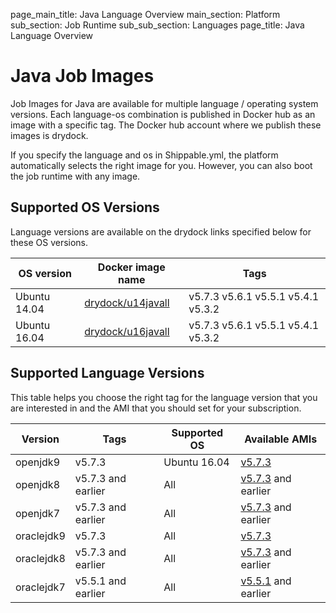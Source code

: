 page_main_title: Java Language Overview
main_section: Platform
sub_section: Job Runtime
sub_sub_section: Languages
page_title: Java Language Overview

# Java Job Images

Job Images for Java are available for multiple language / operating system versions. Each language-os combination
is published in Docker hub as an image with a specific tag. The Docker hub account where we publish these images is drydock.

If you specify the language and os in Shippable.yml, the platform automatically selects the right image for you. However,
you can also boot the job runtime with any image.

## Supported OS Versions
Language versions are available on the drydock links specified below for these OS versions.


|OS version| Docker image name | Tags |
|----------|------------|-----|
|Ubuntu 14.04|[drydock/u14javall](https://hub.docker.com/r/drydock/u14javall)|v5.7.3  v5.6.1  v5.5.1  v5.4.1  v5.3.2 |
|Ubuntu 16.04|[drydock/u16javall](https://hub.docker.com/r/drydock/u16javall)|v5.7.3  v5.6.1  v5.5.1  v5.4.1  v5.3.2 |

## Supported Language Versions
This table helps you choose the right tag for the language version that you are interested in and the
AMI that you should set for your subscription.

| Version  |  Tags    | Supported OS| Available AMIs|  
|----------|---------|-----------|---------------------|
|openjdk9  |   v5.7.3    | Ubuntu 16.04 | [v5.7.3](/platform/tutorial/runtime/ami-v573)   |
|openjdk8  |   v5.7.3 and earlier  |  All | [v5.7.3](/platform/tutorial/runtime/ami-v573) and earlier  |
|openjdk7  |   v5.7.3 and earlier  |  All | [v5.7.3](/platform/tutorial/runtime/ami-v573) and earlier  |
|oraclejdk9      |   v5.7.3    | All | [v5.7.3](/platform/tutorial/runtime/ami-v573)   |
|oraclejdk8      |   v5.7.3 and earlier  |  All | [v5.7.3](/platform/tutorial/runtime/ami-v573) and earlier  |
|oraclejdk7      |   v5.5.1 and earlier  |  All | [v5.5.1](/platform/tutorial/runtime/ami-v551) and earlier  |  
